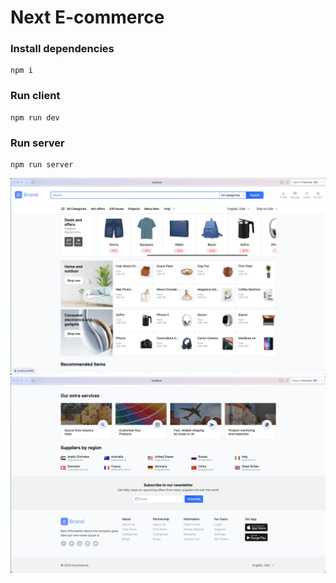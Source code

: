 # Next E-commerce

### Install dependencies

```
npm i
```

### Run client

```
npm run dev
```

### Run server

```
npm run server
```

![Home](home-page-up-screen.png)
![Home](home-page-down-screen.png)
